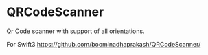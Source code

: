 # QRCodeScanner
Qr Code scanner with support of all orientations.

For Swift3 https://github.com/boominadhaprakash/QRCodeScanner/
